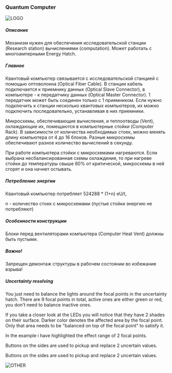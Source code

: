 ### Quantum Computer

![LOGO](https://cdn.discordapp.com/attachments/916393114166525974/916660851237322782/QCOMPUTER.png)

##### Описание

Механизм нужен для обеспечения исследовательской станции (Research station) вычислениями (computation). Может работать с многоамперными Energy Hatch.

##### Главное

Квантовый компьютер связывается с исследовательской станцией с помощью оптоволокна (Optical Fiber Cable). В станции кабель подключается к приемнику данных (Optical Slave Connector), в компьютере - к передатчику данных (Optical Master Connector). 1 передатчик может быть соединен только с 1 приемником. Если нужно подключить к станции несколько квантовых компьютеров, их можно подключить последовательно, устанавливая в них приемники.

Микросхемы, обеспечивающие вычисления, и теплоотводы (Vent), охлаждающие их, помещаются в компьютерные стойки (Computer Rack). В зависимости от количества необходимых стоек, можно менять длину компьютера от 4 до 16 блоков. Разные микросхемы обеспечивают разное количество вычислений в секунду.


При работе компьютера стойки с микросхемами нагреваются. Если выбрана несбалансированная схемы охлаждения, то при нагреве стойки до температуры cвыше 60% от критической, микросхемы в ней сгорят и она начнет остывать.

##### Потребление энергии

Квантовый компьютер потребляет 524288 * (1+n) eU/t,

n - количество стоек c микросхемами (пустые стойки энергию не потребляют)

##### Особенности конструкции

Блоки перед вентиляторами компьютера (Computer Heat Vent) должны быть пустыми.

##### Важно!

Запрещен демонтаж структуры в рабочем состоянии во избежание взрыва!

##### Uncertainty resolving

You just need to balance the lights around the focal points in the uncertainty hatch. There are 9 focal points in total, active ones are either green or red, you don't need to balance inactive ones.


If you take a closer look at the LEDs you will notice that they have 2 shades on their surface. Darker color denotes the affected area by the focal point. Only that area needs to be "balanced on top of the focal point" to satisfy it.


In the example i have highlighted the effect range of 2 focal points.


Buttons on the sides are used to pickup and replace 2 uncertain values.


Buttons on the sides are used to pickup and replace 2 uncertain values.

![OTHER](https://cdn.discordapp.com/attachments/916393114166525974/924258464195289138/Uncertain.png)


